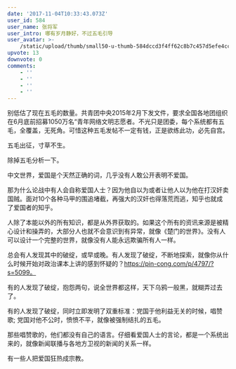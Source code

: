 ```yaml
---
date: '2017-11-04T10:33:43.073Z'
user_id: 584
user_name: 张将军
user_intro: 哪有岁月静好，不过五毛引导
user_avatar: >-
    /static/upload/thumb/small50-u-thumb-584dccd3f4ff62c8b7c457d5efe4cce4644294041c7.png
upvote: 13
downvote: 0
comments:
    - ''
    - ''
    - ''
    - ''
---
```


别低估了现在五毛的数量。共青团中央2015年2月下发文件，要求全国各地团组织在6月底前招募1050万名“青年网络文明志愿者。不光只是团委，每个系统都有五毛，全覆盖，无死角。可惜这种五毛发帖不一定有钱，正是欲练此功，必先自宫。

五毛出征，寸草不生。

除掉五毛分析一下。

中文世界，爱国是个天然正确的词，几乎没有人敢公开表明不爱国。  

那为什么论战中有人会自称爱国人士？因为他自以为或者让他人以为他在打汉奸卖国贼。面对10个各种马甲的围追堵截，再强大的汉奸也得落荒而逃，知乎也就成了爱国者的知乎。

人除了本能以外的所有知识，都是从外界获取的。如果这个所有的资讯来源是被精心设计和操弄的，大部分人也就不会意识到有异常，就像《楚门的世界》。没有人可以设计一个完整的世界，就像没有人能永远欺骗所有人一样。

总会有人发现其中的破绽，或早或晚。有人发现了破绽，不断地探索，就像你从什么时候开始对政治课本上讲的感到怀疑的？https://pin-cong.com/p/4797/?s=5099。

有的人发现了破绽，抱怨两句，说全世界都这样，天下乌鸦一般黑，就糊弄过去了。

有的人发现了破绽，同时立即发明了双重标准：党国于他利益无关的时候，唱赞歌; 党国对他不公时，愤愤不平，就像被强制结扎的五毛。

那些唱赞歌的，他们都没有自己的语言。仔细看爱国人士的言论，都是一个系统出来的，就像新闻联播与各地方卫视的新闻的关系一样。

有一些人把爱国狂热成宗教。
